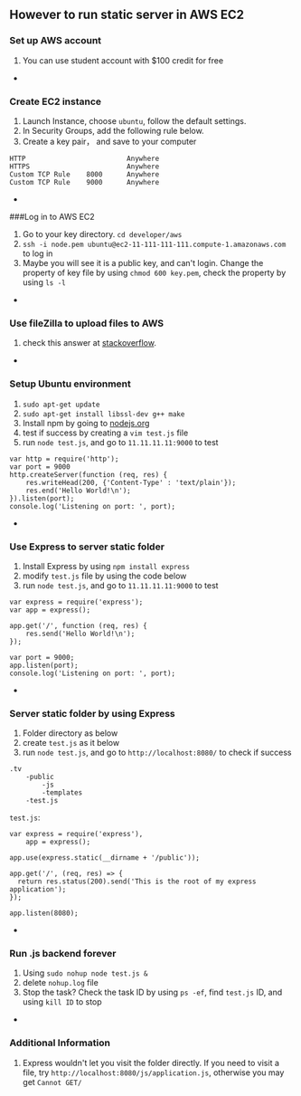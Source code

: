 ## However to run static server in AWS EC2
### Set up AWS account
1. You can use student account with $100 credit for free

-
### Create EC2 instance
1. Launch Instance, choose `ubuntu`, follow the default settings.
2. In Security Groups, add the following rule below.
3. Create a key pair， and save to your computer

```
HTTP                         Anywhere
HTTPS                        Anywhere
Custom TCP Rule    8000      Anywhere
Custom TCP Rule    9000      Anywhere
```
-
###Log in to AWS EC2
1. Go to your key directory. `cd developer/aws`
2. `ssh -i node.pem ubuntu@ec2-11-111-111-111.compute-1.amazonaws.com` to log in
3. Maybe you will see it is a public key, and can't login. Change the property of key file by using `chmod 600 key.pem`, check the property by using `ls -l`

-
### Use fileZilla to upload files to AWS
1. check this answer at [stackoverflow](http://stackoverflow.com/questions/16744863/connect-to-amazon-ec2-file-directory-using-filezilla-and-sftp).

-
### Setup Ubuntu environment
1. `sudo apt-get update`
2. `sudo apt-get install libssl-dev g++ make`
3. Install npm by going to [nodejs.org](https://nodejs.org/en/download/package-manager/)
4. test if success by creating a `vim test.js` file
5. run `node test.js`, and go to `11.11.11.11:9000` to test

```
var http = require('http');
var port = 9000
http.createServer(function (req, res) {
	res.writeHead(200, {'Content-Type' : 'text/plain'});
	res.end('Hello World!\n');
}).listen(port);
console.log('Listening on port: ', port);
```

-
### Use Express to server static folder
1. Install Express by using `npm install express`
2. modify `test.js` file by using the code below
3. run `node test.js`, and go to `11.11.11.11:9000` to test

```
var express = require('express');
var app = express();

app.get('/', function (req, res) {
	res.send('Hello World!\n');
});

var port = 9000;
app.listen(port);
console.log('Listening on port: ', port);
```

-
### Server static folder by using Express
1. Folder directory as below
2. create `test.js` as it below
3. run `node test.js`, and go to `http://localhost:8080/` to check if success

```
.tv
	-public
		-js
		-templates
	-test.js
```

`test.js`:

```
var express = require('express'),
    app = express();

app.use(express.static(__dirname + '/public'));

app.get('/', (req, res) => {
  return res.status(200).send('This is the root of my express application');
});

app.listen(8080);
```
-
### Run .js backend forever
1. Using `sudo nohup node test.js &`
2. delete `nohup.log` file
3. Stop the task? Check the task ID by using `ps -ef`, find `test.js` ID, and using `kill ID` to stop

-
### Additional Information
1. Express wouldn't let you visit the folder directly. If you need to visit a file, try `http://localhost:8080/js/application.js`, otherwise you may get `Cannot GET/`



